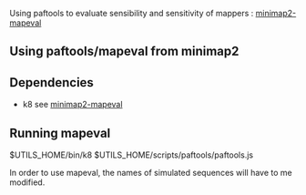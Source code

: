 
Using paftools to evaluate sensibility and sensitivity of mappers :
[minimap2-mapeval](https://github.com/lh3/minimap2/tree/master/misc)

## Using paftools/mapeval from minimap2

## Dependencies
- k8 see [minimap2-mapeval](https://github.com/lh3/minimap2/tree/master/misc)

## Running mapeval
 $UTILS_HOME/bin/k8 $UTILS_HOME/scripts/paftools/paftools.js

In order to use mapeval, the names of simulated sequences will have to me modified.

